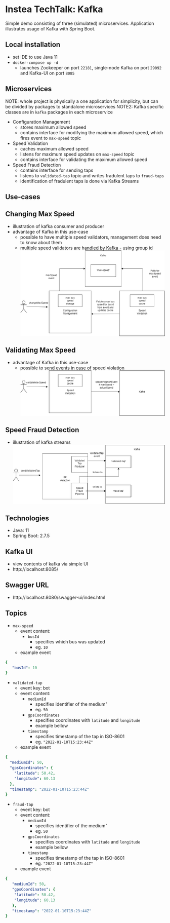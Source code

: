 # Instea TechTalk: Kafka
Simple demo consisting of three (simulated) microservices. Application illustrates usage of Kafka with Spring Boot.

## Local installation
- set IDE to use Java 11
- `docker-compose up -d`
  - launches Zookeeper on port `22181`, single-node Kafka on port `29092` and Kafka-UI on port `8085`

## Microservices
NOTE: whole project is physically a one application for simplicity, but can be divided by packages to standalone microservices
NOTE2: Kafka specific classes are in `kafka` packages in each microservice
- Configuration Management
  - stores maximum allowed speed
  - contains interface for modifying the maximum allowed speed, which fires event to `max-speed` topic
- Speed Validation
  - caches maximum allowed speed  
  - listens for maximum speed updates on `max-speed` topic
  - contains interface for validating the maximum allowed speed
- Speed Fraud Detection
    - contains interface for sending taps
    - listens to `validated-tap` topic and writes fradulent taps to `fraud-taps`
    - identification of fradulent taps is done via Kafka Streams

## Use-cases
## Changing Max Speed
- illustration of kafka consumer and producer
- advantage of Kafka in this use-case
   - possible to have multiple speed validators, management does need to know about them
   - multiple speed validators are handled by Kafka - using group id
![Alt text](docs/changeMaxSpeed.png?raw=true "Title")
## Validating Max Speed
- advantage of Kafka in this use-case
    - possible to send events in case of speed violation
![Alt text](docs/validateMaxSpeed.png?raw=true "Title")
## Speed Fraud Detection
- illustration of kafka streams
![Alt text](docs/speedFraudDetection.png?raw=true "Title")

## Technologies
- Java: 11
- Spring Boot: 2.7.5

## Kafka UI
- view contents of kafka via simple UI
- http://localhost:8085/

## Swagger URL
- http://localhost:8080/swagger-ui/index.html

## Topics
- `max-speed`
    - event content:
        - `busId`
            - specifies which bus was updated
            - eg. `10`
    - example event
```yaml
{
   "busId": 10
}
```

- `validated-tap`
  - event key: bot
  - event content:
    - `mediumId`
      - specifies identifier of the medium"
      - eg. `50`
    - `gpsCoordinates`
      - specifies coordinates with `latitude` and `longitude`
      - example bellow
    - `timestamp`
      - specifies timestamp of the tap in ISO-8601
      - eg. `"2022-01-10T15:23:44Z"`
  - example event
```yaml
{
  "mediumId": 50,
  "gpsCoordinates": {
    "latitude": 50.42,
    "longitude": 60.13
  },
  "timestamp": "2022-01-10T15:23:44Z"
}
```

- `fraud-tap`
  - event key: bot  
  - event content:
    - `mediumId`
      - specifies identifier of the medium"
      - eg. `50`
    - `gpsCoordinates`
      - specifies coordinates with `latitude` and `longitude`
      - example bellow
    - `timestamp`
      - specifies timestamp of the tap in ISO-8601
      - eg. `"2022-01-10T15:23:44Z"`
  - example event
```yaml
{
   "mediumId": 50,
   "gpsCoordinates": {
    "latitude": 50.42,
    "longitude": 60.13
   },
   "timestamp": "2022-01-10T15:23:44Z"
}
```